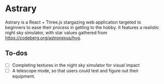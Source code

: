 # Astrary

Astrary is a React + Three.js stargazing web application targeted to beginners to ease their process in getting to the hobby. It features a realistic night sky simulator, with star values gathered from https://codeberg.org/astronexus/hyg.

## To-dos

- [ ] Completing textures in the night sky simulator for visual impact
- [ ] A telescope mode, so that users could test and figure out their equipment.
